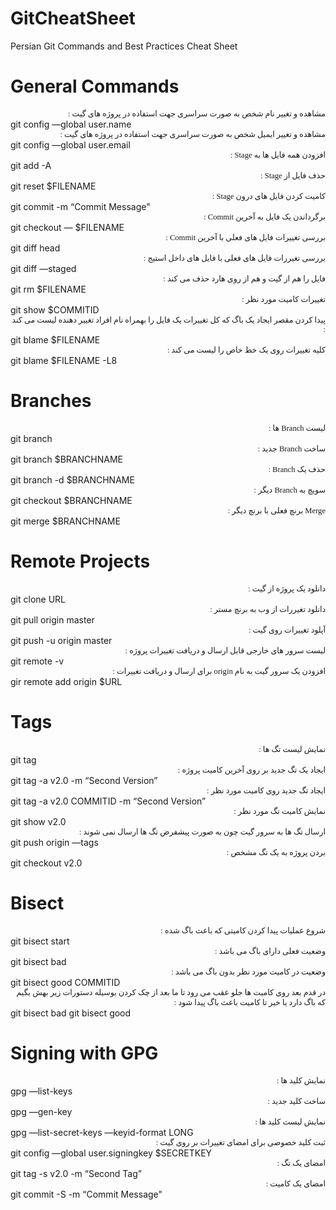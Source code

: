 <style>
.persian-text {
    font-family: tahoma;
    font-size:.9em;
    direction: rtl;
    text-align: right;
}
</style>

# GitCheatSheet
Persian Git Commands and Best Practices Cheat Sheet

# General Commands
<div class="persian-text">
 مشاهده و تغییر نام شخص به صورت سراسری جهت استفاده در پروژه های گیت :
</div>
git config —global user.name

<div class="persian-text">
 مشاهده و تغییر ایمیل شخص به صورت سراسری جهت استفاده در پروژه های گیت :
</div>
git config —global user.email

<div class="persian-text">
افزودن همه فایل ها به Stage :
</div>
git add -A
<div class="persian-text">
حذف فایل از Stage :
</div>
git reset $FILENAME
<div class="persian-text">
کامیت کردن فایل های درون Stage :
</div>
git commit -m “Commit Message"
<div class="persian-text">
برگرداندن یک فایل به آخرین Commit :
</div>
git checkout — $FILENAME
<div class="persian-text">
بررسی تغییرات فایل های فعلی با آخرین Commit :
</div>
git diff head

<div class="persian-text">
بررسی تغیررات فایل های فعلی با فایل های داخل استیج :
</div>
git diff —staged
<div class="persian-text">
فایل را هم از گیت و هم از روی هارد حذف می کند :
</div>
git rm $FILENAME
<div class="persian-text">
تغییرات کامیت مورد نظر : 
</div>
git show $COMMITID 
<div class="persian-text">
پیدا کردن مقصر ایجاد یک باگ که کل تغییرات یک فایل را بهمراه نام افراد تغییر دهنده لیست می کند :
</div>
git blame $FILENAME
<div class="persian-text">
کلیه تغییرات روی یک خط خاص را لیست می کند :
</div>
git blame $FILENAME -L8

# Branches
<div class="persian-text">
لیست Branch ها :
</div>
git branch
<div class="persian-text">
ساخت Branch جدید :
</div>
git branch $BRANCHNAME
<div class="persian-text">
حذف یک Branch :
</div>
git branch -d $BRANCHNAME
<div class="persian-text">
سویچ به Branch دیگر :
</div>
git checkout $BRANCHNAME
<div class="persian-text">
Merge برنچ فعلی با برنچ دیگر :
</div>
git merge $BRANCHNAME

# Remote Projects
<div class="persian-text">
دانلود یک پروژه از گیت :
</div>
git clone URL
<div class="persian-text">
دانلود تغیررات از وب به برنچ مستر :
</div>
git pull origin master
<div class="persian-text">
آپلود تغییرات روی گیت :
</div>
git push -u origin master
<div class="persian-text">
لیست سرور های خارجی قابل ارسال و دریافت تغییرات پروژه :
</div>
git remote -v
<div class="persian-text">
افزودن یک سرور گیت به نام origin برای ارسال و دریافت تغییرات :
</div>
gir remote add origin $URL

# Tags
<div class="persian-text">
نمایش لیست تگ ها :
</div>
git tag
<div class="persian-text">
ایجاد یک تگ جدید بر روی آخرین کامیت پروژه :
</div>
git tag -a v2.0 -m “Second Version”
<div class="persian-text">
ایجاد تگ جدید روی کامیت مورد نظر :
</div>
git tag -a v2.0  COMMITID -m “Second Version”
<div class="persian-text">
نمایش کامیت تگ مورد نظر :
</div>
git show v2.0
<div class="persian-text">
ارسال تگ ها به سرور گیت چون به صورت پیشفرض تگ ها ارسال نمی شوند :
</div>
git push origin —tags
<div class="persian-text">
بردن پروژه به یک تگ مشخص : 
</div>
git checkout v2.0

# Bisect

<div class="persian-text">
شروع عملیات پیدا کردن کامیتی که باعث باگ شده :
</div>
git bisect start
<div class="persian-text">
وضعیت فعلی دارای باگ می باشد :
</div>
git bisect bad
<div class="persian-text">
وضعیت در کامیت مورد نظر بدون باگ می باشد :
</div>
git bisect good COMMITID

<div class="persian-text">
در قدم بعد روی کامیت ها جلو عقب می رود تا ما بعد از چک کردن بوسیله دستورات زیر بهش بگیم که باگ دارد یا خیر تا کامیت باعث باگ پیدا شود :
</div>
git bisect bad
git bisect good

# Signing with GPG

<div class="persian-text">
نمایش کلید ها :
</div>
gpg —list-keys
<div class="persian-text">
ساخت کلید جدید :
</div>
gpg —gen-key
<div class="persian-text">
نمایش لیست کلید ها :
</div>
gpg —list-secret-keys —keyid-format LONG
<div class="persian-text">
ثبت کلید خصوصی برای امضای تغییرات بر روی گیت :
</div>
git config —global user.signingkey $SECRETKEY
<div class="persian-text">
امضای یک تگ :
</div>
git tag -s v2.0 -m “Second Tag”
<div class="persian-text">
امضای یک کامیت :
</div>
git commit -S -m “Commit Message"